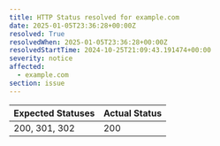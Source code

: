 ```yaml
---
title: HTTP Status resolved for example.com
date: 2025-01-05T23:36:28+00:00Z
resolved: True
resolvedWhen: 2025-01-05T23:36:28+00:00Z
resolvedStartTime: 2024-10-25T21:09:43.191474+00:00
severity: notice
affected:
  - example.com
section: issue
---
```


| Expected Statuses | Actual Status  |
|-------------------|----------------|
| 200, 301, 302 | 200 |
